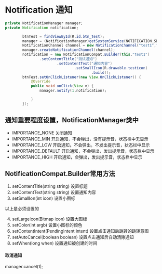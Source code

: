 # Notification 通知

~~~ java
private NotificationManager manager;
private Notification notification;

		btnTest = findViewById(R.id.btn_test);
        manager = (NotificationManager)getSystemService(NOTIFICATION_SERVICE);
        NotificationChannel channel = new NotificationChannel("test1","测试通知",NotificationManager.IMPORTANCE_HIGH);
        manager.createNotificationChannel(channel);
        notification = new NotificationCompat.Builder(this,"test1")
                .setContentTitle("测试通知")
                        .setContentText("通知内容")
                                .setSmallIcon(R.drawable.testicon)
                                        .build();
        btnTest.setOnClickListener(new View.OnClickListener() {
            @Override
            public void onClick(View v) {
                manager.notify(1,notification);

            }
        });
~~~



## 通知重要程度设置，NotificationManager类中

*   IMPORTANCE_NONE 关闭通知
*   IMPORTANCE_MIN 开启通知，不会弹出，没有提示音，状态栏中无显示
*   IMPORTANCE_LOW 开启通知，不会弹出，不发出提示音，状态栏中显示
*   IMPORTANCE_DEFAULT 开启通知，不会弹出，发出提示音，状态栏中显示
*   IMPORTANCE_HIGH 开启通知，会弹出，发出提示音，状态栏中显示



## NotificationCompat.Builder常用方法

1.  setContentTitle(string string) 设置标题
2.  setContentText(string string) 设置通知内容
3.  setSmallIon(int icon) 设置小图标

以上是必须设置的

4.  setLargeIcon(Bitmap icon) 设置大图标
5.  setColor(int argb) 设置小图标的颜色
6.  setContentIntent(PendingIntent intent) 设置点击通知后跳转的跳转意图
7.  setAutoCancel(boolean boolean) 设置点击通知后自动清除通知
8.  setWhen(long when) 设置通知被创建的时间



#### 取消通知

manager.cancel(1);









